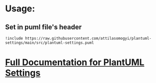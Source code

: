 # Usage:

## Set in puml file's header

```text
!include https://raw.githubusercontent.com/attilasomogyi/plantuml-settings/main/src/plantuml-settings.puml
```

# [Full Documentation for PlantUML Settings](https://attilasomogyi.github.io/plantuml-settings)
